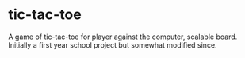 # tic-tac-toe
A game of tic-tac-toe for player against the computer, scalable board. Initially a first year school project but somewhat modified since.
